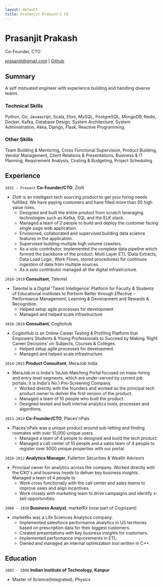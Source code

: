 ```yaml
---
layout: default
title: Prasanjit Prakash's CV
---
```

# Prasanjit Prakash
Co-Founder, CTO

  
<div id="webaddress">
<a href="mailto:prasanjit@gmail.com">prasanjit@gmail.com</a>
| <a href="https://github.com/dakaitbakait">Github</a>
</div>

## Summary

A self motivated engineer with experience building and handling diverse teams.

### Technical Skills

Python, Go, Javascript, Scala, Elixir, MySQL, PostgreSQL, MongoDB,
Redis, Docker, Kafka, Database Design, System Architecture, System
Administration, Akka, Django, Flask, Reactive Programming.

### Other Skills

Team Building & Mentoring, Cross Functional Supervision,
Product Building, Vendor Management, Client Relations & Presentations,
Business & IT Planning, Requirement Analysis, Costing & Budgeting, Project
Scheduling

## Experience

`2015 - Present`
__Co-Founder/CTO__, Zlott

- Zlott is an intelligent tech sourcing product to get your hiring needs
  fulfilled. We have paying customers and have filled more than 30 high value roles.
  * Designed and built the entire product from scratch leveraging technologies such as Kafka, SQL and the ELK stack.
  * Managed a team of 2 people to build and deploy the customer facing single
    page web application.
  * Envisioned, collaborated and supervised building data science features in
    the application.
  * Supervised building multiple high volume crawlers.
  * As a solo contributor, implemented the complete data pipeline which formed
    the backbone of the product. Multi Layer ETL (Data Extracts, Data Load
    Logic, Work Flows, stored procedures) for continuos ingestion of data from multiple sources.
  * As a solo contributor managed all the digital infrastructure.

`2018-2019`
__Consultant__, Talentel

- Talentel is a Digital 'Talent Intelligence' Platform for Faculty & Students
  of Educational Institutes to Perform Better through Effective -
  Performance Management, Learning & Development and Rewards & Recognition.
  * Helped setup agile processes for development
  * Managed and helped scale infrastructure

`2018-2019`
__Consultant__, Cogitohub

- CogitoHub is an Online Career Testing & Profiling Platform that Empowers
  Students & Young Professionals to Succeed by Making 'Right Career Decisions'
  on Subjects, Courses & Colleges. 
  * Helped setup agile processes for development
  * Managed and helped scale infrastructure

`2014-2015`
__Product Consultant__, MeraJob India

- MeraJob.in is India's 1stJob Matching Portal focused on mass-hiring and entry
  level segments, which are under-served by current job portals. It is
  India's No.1 Pre-Screening Company.
  * Worked directly with the founders and worked as the principal tech product
    owner to deliver the first version of the product.
  * Managed a team of 10 people who built the product.
  * Designed tested and built internal analytics tools, processes and
    algorithms. 

`2013-2014`
__Co-Founder/CTO__, Places'nPals

- Places'nPals was a unique product around sub-letting and finding roomates with over 10,000 unique users. 
  * Managed a team of 4 people to designed and build the tech product.
  * Managed a call center of 10 people and a sales team of 4 people to register
    over 5000 unique properties with our portal.

`2010-2012`
__Analytics Manager__, Fullerton Securities & Wealth Advisors
 
- Principal owner for analytics across the company. Worked directly with
  the CXO's and business heads to deliver key business insights. Managed a team
  of 4 people to
  * Work cross functionally with the call center and sales teams to improve
    sales and align incentives.
  * Work closely with marketing team to drive campaigns and identify x-sell
    opportunities.

`2008 - 2010`
__Business Analyst__, marketRx (now part of Cognizant)

- marketRx was a Life Sciences Analytics company.
  * Implemented salesforce performance analytics in US territories based on
    prescription data for their biggest customers.
  * Created presentations with key business insights for customers.
  * Implemented performance improvements in ETL.
  * Owned and managed an internal optimization tool written in C++.

## Education

`2003 - 2008`
__Indian Institute of Technology, Kanpur__
- Master of Science(Integrated), Physics

<!-- ### Footer Last updated: Nov 2020 -->
